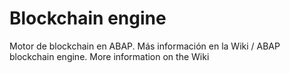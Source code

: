 # Blockchain engine

Motor de blockchain en ABAP. Más información en la Wiki / ABAP blockchain engine. More information on the Wiki
